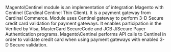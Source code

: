 Magento\Centinel module is an implementation of integration Magento with Centinel (Cardinal Centinel Thin Client). It is a payment gateway from Cardinal Commerce.
Module uses Centinel gateway to perform 3-D Secure credit card validation for payment gateways. It enables participation in the Verified by Visa, MasterCard SecureCode and JCB J/Secure Payer Authentication programs.
Magento\Centinel performs API calls to Centinel in order to validate credit card when using payment gateways with enabled 3-D Secure validation.
